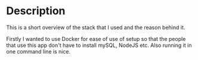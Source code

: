 # Description

This is a short overview of the stack that I used and the reason behind it.

Firstly I wanted to use Docker for ease of use of setup so that the people that use this app don't have to install mySQL, NodeJS etc. Also running it in one command line is nice.

